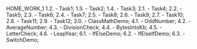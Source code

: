 HOME_WORK_1
1.2. - Task1;
1.3. - Task2;
1.4. - Task3;
2.1. - Task4;
2.2. - Task5;
2.3. - Task6;
2.4. - Task7;
2.5. - Task8;
2.6. - Task9;
2.7. - Task10;
2.8. - Task11;
2.9. - Task12;
3.0. - ClassMathDemo;
4.1. - OddNumber;
4.2. - AverageNumber;
4.3. - DivisionCheck;
4.4. - BytesIntoKb;
4.5. - LetterCheck;
4.6. - LeapYear;
6.1. - IfElseDemo;
6.2. - IfElseIfDemo;
6.3. - SwitchDemo;


